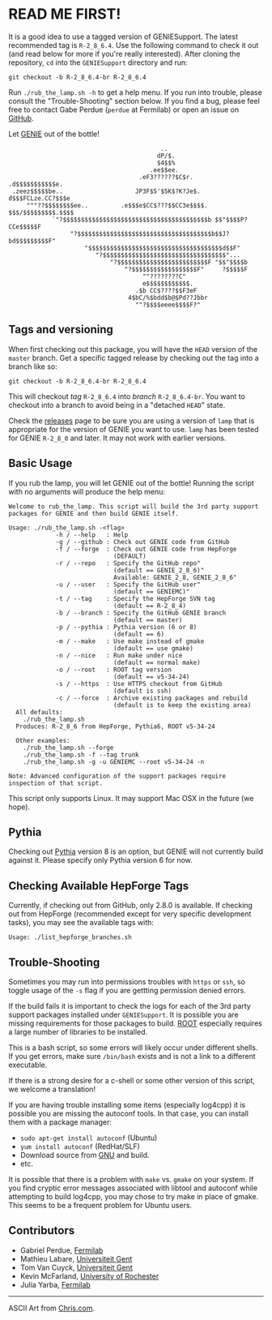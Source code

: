 # READ ME FIRST!

It is a good idea to use a tagged version of GENIESupport. The latest
recommended tag is `R-2_8_6.4`. Use the following command to check
it out (and read below for more if you're really interested). After
cloning the repository, `cd` into the `GENIESupport` directory and
run:

    git checkout -b R-2_8_6.4-br R-2_8_6.4

Run `./rub_the_lamp.sh -h` to get a help menu. If you run into trouble,
please consult the "Trouble-Shooting" section below. If you find a 
bug, please feel free to contact Gabe Perdue (`perdue` at Fermilab)
or open an issue on [GitHub](https://github.com/GENIEMC/lamp).

Let [GENIE](http://genie.hepforge.org) out of the bottle!

                                              ..                               
                                             dP/$.                             
                                             $4$$%                             
                                           .ee$$ee.                            
                                        .eF3??????$C$r.        .d$$$$$$$$$$$e. 
     .zeez$$$$$be..                    JP3F$5'$5K$?K?Je$.     d$$$FCLze.CC?$$$e 
         """??$$$$$$$$ee..         .e$$$e$CC$???$$CC3e$$$$.  $$$/$$$$$$$$$.$$$$ 
                `"?$$$$$$$$$$$$$$$$$$$$$$$$$$$$$$$$$$$$$$$$b $$"$$$$P?CCe$$$$$F 
                     "?$$$$$$$$$$$$$$$$$$$$$$$$$$$$$$$$$$$$$b$$J?bd$$$$$$$$$F" 
                         "$$$$$$$$$$$$$$$$$$$$$$$$$$$$$$$$$$$$$d$$F"           
                            "?$$$$$$$$$$$$$$$$$$$$$$$$$$$$$$$$$$"...           
                                "?$$$$$$$$$$$$$$$$$$$$$$$$$F "$$"$$$$b         
                                    "?$$$$$$$$$$$$$$$$$$F"     ?$$$$$F         
                                         ""????????C"                          
                                         e$$$$$$$$$$$$.                        
                                       .$b CC$????$$F3eF                       
                                     4$bC/%$bdd$b@$Pd??Jbbr                    
                                       ""?$$$$eeee$$$$F?"                      

## Tags and versioning

When first checking out this package, you will have the `HEAD` version of the
`master` branch. Get a specific tagged release by checking out the tag into a
branch like so:

    git checkout -b R-2_8_6.4-br R-2_8_6.4

This will checkout _tag_ `R-2_8_6.4` into _branch_ `R-2_8_6.4-br`. You want to
checkout into a branch to avoid being in a "detached `HEAD`" state.

Check the [releases](https://github.com/GENIEMC/lamp/releases) page to be sure 
you are using a version of `lamp` that is appropriate for the version of GENIE
you want to use. `lamp` has been tested for GENIE `R-2_8_0` and later. It may
not work with earlier versions. 

## Basic Usage

If you rub the lamp, you will let GENIE out of the bottle! Running the script with 
no arguments will produce the help menu:

    Welcome to rub_the_lamp. This script will build the 3rd party support
    packages for GENIE and then build GENIE itself. 
    
    Usage: ./rub_the_lamp.sh -<flag>
                 -h / --help   : Help
                 -g / --github : Check out GENIE code from GitHub
                 -f / --forge  : Check out GENIE code from HepForge
                                 (DEFAULT)
                 -r / --repo   : Specify the GitHub repo"
                                 (default == GENIE_2_8_6)"
                                 Available: GENIE_2_8, GENIE_2_8_6"
                 -u / --user   : Specify the GitHub user"
                                 (default == GENIEMC)"
                 -t / --tag    : Specify the HepForge SVN tag
                                 (default == R-2_8_4)
                 -b / --branch : Specify the GitHub GENIE branch
                                 (default == master)
                 -p / --pythia : Pythia version (6 or 8)
                                 (default == 6)
                 -m / --make   : Use make instead of gmake
                                 (default == use gmake)
                 -n / --nice   : Run make under nice
                                 (default == normal make)
                 -o / --root   : ROOT tag version
                                 (default == v5-34-24)
                 -s / --https  : Use HTTPS checkout from GitHub
                                 (default is ssh)
                 -c / --force  : Archive existing packages and rebuild
                                 (default is to keep the existing area)
      All defaults: 
        ./rub_the_lamp.sh
      Produces: R-2_8_6 from HepForge, Pythia6, ROOT v5-34-24
    
      Other examples: 
        ./rub_the_lamp.sh --forge
        ./rub_the_lamp.sh -f --tag trunk
        ./rub_the_lamp.sh -g -u GENIEMC --root v5-34-24 -n
    
    Note: Advanced configuration of the support packages require inspection of that script.

This script only supports Linux. It may support Mac OSX in the future (we hope).


## Pythia

Checking out [Pythia](http://home.thep.lu.se/~torbjorn/Pythia.html) version 8 is an option, 
but GENIE will not currently build against it. Please specify only Pythia version 6 for now.


## Checking Available HepForge Tags

Currently, if checking out from GitHub, only 2.8.0 is available. If checking out from
HepForge (recommended except for very specific development tasks), you may see the 
available tags with:

    Usage: ./list_hepforge_branches.sh


## Trouble-Shooting

Sometimes you may run into permissions troubles with `https` or `ssh`, so toggle usage
of the `-s` flag if you are gettting permission denied errors.

If the build fails it is important to check the logs for each of the 3rd party
support packages installed under `GENIESupport`. It is possible you are 
missing requirements for those packages to build. [ROOT](http://root.cern.ch/drupal/)
especially requires a large number of libraries to be installed.

This is a bash script, so some errors will likely occur under different shells. If 
you get errors, make sure `/bin/bash` exists and is not a link to a different executable.

If there is a strong desire for a c-shell or some other version of this script, 
we welcome a translation!

If you are having trouble installing some items (especially log4cpp) it
is possible you are missing the autoconf tools. In that case, you can
install them with a package manager:

* `sudo apt-get install autoconf` (Ubuntu)
* `yum install autoconf` (RedHat/SLF)
* Download source from [GNU](http://ftp.gnu.org/gnu/autoconf/) and build.
* etc.

It is possible that there is a problem with `make` vs. `gmake` on your 
system. If you find cryptic error messages associated with libtool and 
autoconf while attempting to build log4cpp, you may chose to try make
in place of gmake. This seems to be a frequent problem for Ubuntu 
users.

## Contributors

* Gabriel Perdue,  [Fermilab](http://www.fnal.gov)
* Mathieu Labare,  [Universiteit Gent](http://www.ugent.be)
* Tom Van Cuyck,   [Universiteit Gent](http://www.ugent.be)
* Kevin McFarland, [University of Rochester](http://www.rochester.edu)
* Julia Yarba,     [Fermilab](http://www.fnal.gov)

---
ASCII Art from [Chris.com](http://www.chris.com/ascii/index.php?art=movies/aladdin).

